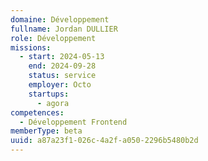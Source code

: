 ```yaml
---
domaine: Développement
fullname: Jordan DULLIER
role: Développement
missions:
  - start: 2024-05-13
    end: 2024-09-28
    status: service
    employer: Octo
    startups:
      - agora
competences:
  - Développement Frontend
memberType: beta
uuid: a87a23f1-026c-4a2f-a050-2296b5480b2d
---
```

